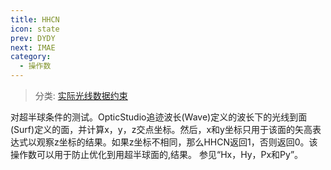 ```yaml
---
title: HHCN
icon: state
prev: DYDY
next: IMAE
category:
  - 操作数
---
```


> 分类: [实际光线数据约束](/hb/operands/131/882/  "Zemax 操作数 实际光线数据约束")

对超半球条件的测试。OpticStudio追迹波长(Wave)定义的波长下的光线到面(Surf)定义的面，并计算x，y，z交点坐标。然后，x和y坐标只用于该面的矢高表达式以观察z坐标的结果。如果z坐标不相同，那么HHCN返回1，否则返回0。该操作数可以用于防止优化到用超半球面的,结果。 
参见“Hx，Hy，Px和Py”。
